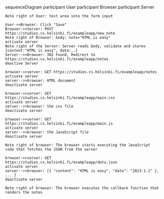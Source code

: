 sequenceDiagram
    participant User
    participant Browser
    participant Server

    Note right of User: text area into the form input

    User->>Browser: Click "Save"
    Browser->>Server: POST https://studies.cs.helsinki.fi/exampleapp/new_note
    Note right of Browser: body: note="HTML is easy"
    activate server
    Note right of the Server: Server reads body, validate and stores {content:"HTML is easy", date:..}
    Server-->>Browser: 302 Found, Redirect to https://studies.cs.helsinki.fi/exampleapp/notes
    deactive Server

    browser->>server: GET https://studies.cs.helsinki.fi/exampleapp/notes
    activate server
    server-->>browser: HTML document
    deactivate server

    browser->>server: GET https://studies.cs.helsinki.fi/exampleapp/main.css
    activate server
    server-->>browser: the css file
    deactivate server

    browser->>server: GET https://studies.cs.helsinki.fi/exampleapp/main.js
    activate server
    server-->>browser: the JavaScript file
    deactivate server

    Note right of browser: The browser starts executing the JavaScript code that fetches the JSON from the server

    browser->>server: GET https://studies.cs.helsinki.fi/exampleapp/data.json
    activate server
    server-->>browser: [{ "content": "HTML is easy", "date": "2023-1-1" }, ... ]
    deactivate server

    Note right of browser: The browser executes the callback function that renders the notes